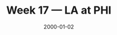 ---
layout: game
title: Week 17 — LA at PHI
season: 1999
game_id: 1999_17_STL_PHI
week: 17
date: 2000-01-02
home_team: PHI
away_team: LA
final_home: 
final_away: 
pbp_url: /assets/data/pbp/1999/1999_17_STL_PHI.csv.gz
---
